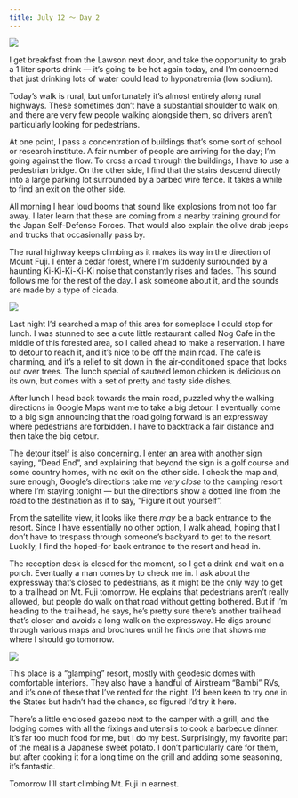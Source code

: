 ```yaml
---
title: July 12 ～ Day 2
---
```


![](./images/IMG_7703.jpg)

I get breakfast from the Lawson next door, and take the opportunity to grab a 1 liter sports drink — it’s going to be hot again today, and I’m concerned that just drinking lots of water could lead to hyponatremia (low sodium).

Today’s walk is rural, but unfortunately it’s almost entirely along rural highways. These sometimes don’t have a substantial shoulder to walk on, and there are very few people walking alongside them, so drivers aren’t particularly looking for pedestrians.

At one point, I pass a concentration of buildings that’s some sort of school or research institute. A fair number of people are arriving for the day; I’m going against the flow. To cross a road through the buildings, I have to use a pedestrian bridge. On the other side, I find that the stairs descend directly into a large parking lot surrounded by a barbed wire fence. It takes a while to find an exit on the other side.

All morning I hear loud booms that sound like explosions from not too far away. I later learn that these are coming from a nearby training ground for the Japan Self-Defense Forces. That would also explain the olive drab jeeps and trucks that occasionally pass by.

The rural highway keeps climbing as it makes its way in the direction of Mount Fuji. I enter a cedar forest, where I’m suddenly surrounded by a haunting Ki-Ki-Ki-Ki-Ki noise that constantly rises and fades. This sound follows me for the rest of the day. I ask someone about it, and the sounds are made by a type of cicada.

![](./images/IMG_7712.jpg)

Last night I’d searched a map of this area for someplace I could stop for lunch. I was stunned to see a cute little restaurant called Nog Cafe in the middle of this forested area, so I called ahead to make a reservation. I have to detour to reach it, and it’s nice to be off the main road. The cafe is charming, and it’s a relief to sit down in the air-conditioned space that looks out over trees. The lunch special of sauteed lemon chicken is delicious on its own, but comes with a set of pretty and tasty side dishes.

After lunch I head back towards the main road, puzzled why the walking directions in Google Maps want me to take a big detour. I eventually come to a big sign announcing that the road going forward is an expressway where pedestrians are forbidden. I have to backtrack a fair distance and then take the big detour.

The detour itself is also concerning. I enter an area with another sign saying, “Dead End”, and explaining that beyond the sign is a golf course and some country homes, with no exit on the other side. I check the map and, sure enough, Google’s directions take me _very close_ to the camping resort where I’m staying tonight — but the directions show a dotted line from the road to the destination as if to say, “Figure it out yourself”.

From the satellite view, it looks like there _may_ be a back entrance to the resort. Since I have essentially no other option, I walk ahead, hoping that I don’t have to trespass through someone’s backyard to get to the resort. Luckily, I find the hoped-for back entrance to the resort and head in.

The reception desk is closed for the moment, so I get a drink and wait on a porch. Eventually a man comes by to check me in. I ask about the expressway that’s closed to pedestrians, as it might be the only way to get to a trailhead on Mt. Fuji tomorrow. He explains that pedestrians aren’t really allowed, but people do walk on that road without getting bothered. But if I’m heading to the trailhead, he says, he’s pretty sure there’s another trailhead that’s closer and avoids a long walk on the expressway. He digs around through various maps and brochures until he finds one that shows me where I should go tomorrow.

![](./images/IMG_7719.jpg)

This place is a “glamping” resort, mostly with geodesic domes with comfortable interiors. They also have a handful of Airstream “Bambi” RVs, and it’s one of these that I’ve rented for the night. I’d been keen to try one in the States but hadn’t had the chance, so figured I’d try it here.

There’s a little enclosed gazebo next to the camper with a grill, and the lodging comes with all the fixings and utensils to cook a barbecue dinner. It’s far too much food for me, but I do my best. Surprisingly, my favorite part of the meal is a Japanese sweet potato. I don’t particularly care for them, but after cooking it for a long time on the grill and adding some seasoning, it’s fantastic.

Tomorrow I’ll start climbing Mt. Fuji in earnest.
